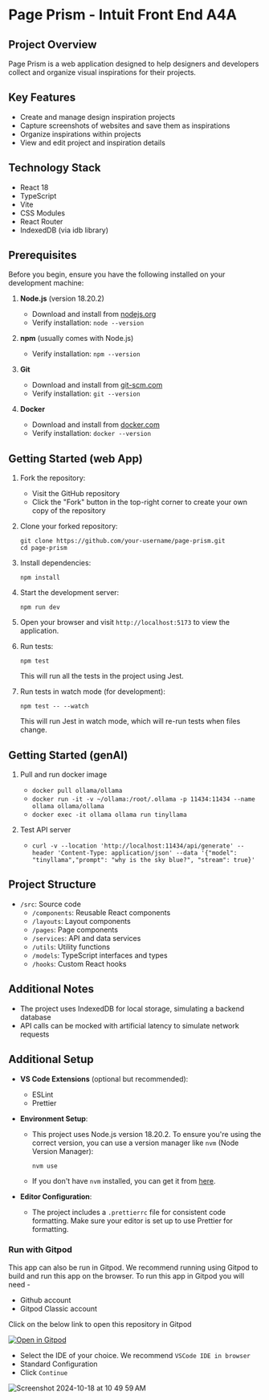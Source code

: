 # Page Prism - Intuit Front End A4A

## Project Overview

Page Prism is a web application designed to help designers and developers collect and organize visual inspirations for their projects.

## Key Features

- Create and manage design inspiration projects
- Capture screenshots of websites and save them as inspirations
- Organize inspirations within projects
- View and edit project and inspiration details

## Technology Stack

- React 18
- TypeScript
- Vite
- CSS Modules
- React Router
- IndexedDB (via idb library)

## Prerequisites

Before you begin, ensure you have the following installed on your development machine:

1. **Node.js** (version 18.20.2)
   - Download and install from [nodejs.org](https://nodejs.org/)
   - Verify installation: `node --version`

2. **npm** (usually comes with Node.js)
   - Verify installation: `npm --version`

3. **Git**
   - Download and install from [git-scm.com](https://git-scm.com/)
   - Verify installation: `git --version`

3. **Docker**
   - Download and install from [docker.com](https://www.docker.com/)
   - Verify installation: `docker --version`

## Getting Started (web App)

1. Fork the repository:
   - Visit the GitHub repository
   - Click the "Fork" button in the top-right corner to create your own copy of the repository

2. Clone your forked repository:
   ```
   git clone https://github.com/your-username/page-prism.git
   cd page-prism
   ```

3. Install dependencies:
   ```
   npm install
   ```

4. Start the development server:
   ```
   npm run dev
   ```

5. Open your browser and visit `http://localhost:5173` to view the application.

6. Run tests:
   ```
   npm test
   ```

   This will run all the tests in the project using Jest.

7. Run tests in watch mode (for development):
   ```
   npm test -- --watch
   ```

   This will run Jest in watch mode, which will re-run tests when files change.

## Getting Started (genAI)

1. Pull and run docker image
   - `docker pull ollama/ollama`
   - `docker run -it -v ~/ollama:/root/.ollama -p 11434:11434 --name ollama ollama/ollama`
   - `docker exec -it ollama ollama run tinyllama`

2. Test API server
   - `curl -v --location 'http://localhost:11434/api/generate' --header 'Content-Type: application/json' --data '{"model": "tinyllama","prompt": "why is the sky blue?", "stream": true}'`

## Project Structure

- `/src`: Source code
  - `/components`: Reusable React components
  - `/layouts`: Layout components
  - `/pages`: Page components
  - `/services`: API and data services
  - `/utils`: Utility functions
  - `/models`: TypeScript interfaces and types
  - `/hooks`: Custom React hooks

## Additional Notes

- The project uses IndexedDB for local storage, simulating a backend database
- API calls can be mocked with artificial latency to simulate network requests

## Additional Setup

- **VS Code Extensions** (optional but recommended):
  - ESLint
  - Prettier

- **Environment Setup**:
  - This project uses Node.js version 18.20.2. To ensure you're using the correct version, you can use a version manager like `nvm` (Node Version Manager):
    ```
    nvm use
    ```
  - If you don't have `nvm` installed, you can get it from [here](https://github.com/nvm-sh/nvm).

- **Editor Configuration**:
  - The project includes a `.prettierrc` file for consistent code formatting. Make sure your editor is set up to use Prettier for formatting.


### Run with Gitpod

This app can also be run in Gitpod. We recommend running using Gitpod to build and run this app on the browser. To run this app in Gitpod you will need -
- Github account
- Gitpod Classic account

Click on the below link to open this repository in Gitpod

   [![Open in Gitpod](https://gitpod.io/button/open-in-gitpod.svg)](https://gitpod.io/#https://github.com/Intuit-A4A/page-prism)

- Select the IDE of your choice. We recommend `VSCode IDE in browser`
- Standard Configuration
- Click `Continue`

![Screenshot 2024-10-18 at 10 49 59 AM](https://github.com/user-attachments/assets/cf97589f-e84b-48e3-b691-2248c437d884)  

